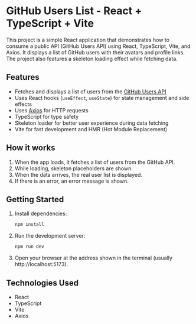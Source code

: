 
# GitHub Users List - React + TypeScript + Vite

This project is a simple React application that demonstrates how to consume a public API (GitHub Users API) using React, TypeScript, Vite, and Axios. It displays a list of GitHub users with their avatars and profile links. The project also features a skeleton loading effect while fetching data.

## Features

- Fetches and displays a list of users from the [GitHub Users API](https://api.github.com/users)
- Uses React hooks (`useEffect`, `useState`) for state management and side effects
- Uses [Axios](https://axios-http.com/) for HTTP requests
- TypeScript for type safety
- Skeleton loader for better user experience during data fetching
- Vite for fast development and HMR (Hot Module Replacement)

## How it works

1. When the app loads, it fetches a list of users from the GitHub API.
2. While loading, skeleton placeholders are shown.
3. When the data arrives, the real user list is displayed.
4. If there is an error, an error message is shown.

## Getting Started

1. Install dependencies:
   ```bash
   npm install
   ```
2. Run the development server:
   ```bash
   npm run dev
   ```
3. Open your browser at the address shown in the terminal (usually http://localhost:5173).

## Technologies Used

- React
- TypeScript
- Vite
- Axios
